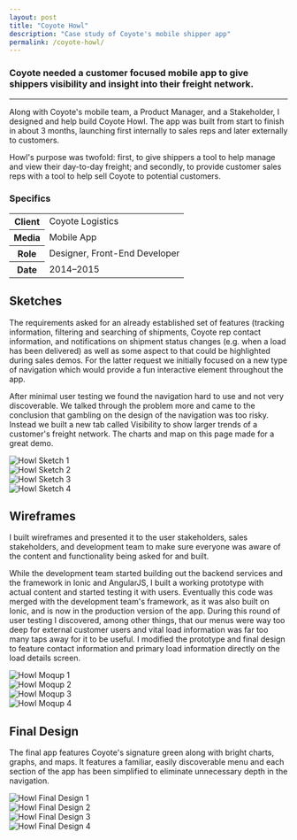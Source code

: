 ```yaml
---
layout: post
title: "Coyote Howl"
description: "Case study of Coyote's mobile shipper app"
permalink: /coyote-howl/
---
```


<section class="border-bottom-gray">
	<div class="grid-frame soft-sides hard@md">
		<div class="grid">
			<div class="grid-cell soft-triple-top soft-sides soft-triple-sides@md soft-triple-bottom@md 2/3@md">
				<h3>Coyote needed a customer focused mobile app to give shippers visibility and insight into their freight network.</h3>
				<hr>
				<p>Along with Coyote's mobile team, a Product Manager, and a Stakeholder, I designed and help build Coyote Howl. The app was built from start to finish in about 3 months, launching first internally to sales reps and later externally to customers.</p>
				<p>Howl's purpose was twofold: first, to give shippers a tool to help manage and view their day-to-day freight; and secondly, to provide customer sales reps with a tool to help sell Coyote to potential customers.</p>
			</div>
			<div class="grid-cell soft-sides soft-triple-bottom soft-double-top soft-triple-sides@md soft-triple-top@md 1/3@md">
				<h3>Specifics</h3>
				<table>
					<tbody>
						<tr>
							<th>Client</th>
							<td>Coyote Logistics</td>
						</tr>
						<tr>
							<th>Media</th>
							<td>Mobile App</td>
						</tr>
						<tr>
							<th>Role</th>
							<td>Designer, Front-End Developer</td>
						</tr>
						<tr>
							<th>Date</th>
							<td>2014–2015</td>
						</tr>
					</tbody>
				</table>
			</div>
		</div>
	</div>
</section>
<section class="bg-silver-half@md border-bottom-gray border-none@md">
	<div class="grid-frame soft-sides hard@md">
		<div class="grid">
			<div class="grid-cell soft-sides soft-triple-ends soft-triple-sides@md soft-triple-bottom@md 1/3@md">
				<h2>Sketches</h2>
				<p>The requirements asked for an already established set of features (tracking information, filtering and searching of shipments, Coyote rep contact information, and notifications on shipment status changes (e.g. when a load has been delivered) as well as some aspect to that could be highlighted during sales demos. For the latter request we initially focused on a new type of navigation which would provide a fun interactive element throughout the app.</p>
				<p>After minimal user testing we found the navigation hard to use and not very discoverable. We talked through the problem more and came to the conclusion that gambling on the design of the navigation was too risky. Instead we built a new tab called Visibility to show larger trends of a customer's freight network. The charts and map on this page made for a great demo.</p>
			</div>
			<div class="grid-cell soft-double-top soft-triple-bottom soft-sides soft-triple-sides@md soft-triple-top@md bg-silver@md border-left-gray@md 2/3@md">
				<div class="grid grid-with-gutter">
					<div class="grid-cell 1/2@md">
						<img class="project-img" src="https://jessetrippecdn.appspot.com/images/howl-sketch-1.jpg" alt="Howl Sketch 1">
					</div>
					<div class="grid-cell 1/2@md">
						<img class="project-img" src="https://jessetrippecdn.appspot.com/images/howl-sketch-2.jpg" alt="Howl Sketch 2">
					</div>
					<div class="grid-cell 1/2@md">
						<img class="project-img flush-bottom@md" src="https://jessetrippecdn.appspot.com/images/howl-sketch-3.jpg" alt="Howl Sketch 3">
					</div>
					<div class="grid-cell 1/2@md">
						<img class="project-img flush-bottom" src="https://jessetrippecdn.appspot.com/images/howl-sketch-4.jpg" alt="Howl Sketch 4">
					</div>
				</div>
			</div>
		</div>
	</div>
</section>
<section class="bg-silver-half@md border-bottom-gray border-none@md">
	<div class="grid-frame soft-sides hard@md">
		<div class="grid">
			<div class="grid-cell soft-sides soft-triple-ends soft-triple-sides@md soft-triple-bottom@md 1/3@md">
				<h2>Wireframes</h2>
				<p>I built wireframes and presented it to the user stakeholders, sales stakeholders, and development team to make sure everyone was aware of the content and functionality being asked for and built.</p>
				<p>While the development team started building out the backend services and the framework in Ionic and AngularJS, I built a working prototype with actual content and started testing it with users. Eventually this code was merged with the development team's framework, as it was also built on Ionic, and is now in the production version of the app. During this round of user testing I discovered, among other things, that our menus were way too deep for external customer users and vital load information was far too many taps away for it to be useful. I modified the prototype and final design to feature contact information and primary load information directly on the load details screen.</p>
			</div>
			<div class="grid-cell soft-double-top soft-triple-bottom soft-sides soft-triple@md bg-silver@md border-left-gray@md 2/3@md">
				<div class="grid grid-with-gutter">
					<div class="grid-cell 1/2@md">
						<img class="project-img" src="https://jessetrippecdn.appspot.com/images/howl-moqup-1.png" alt="Howl Moqup 1">
					</div>
					<div class="grid-cell 1/2@md">
						<img class="project-img" src="https://jessetrippecdn.appspot.com/images/howl-moqup-2.png" alt="Howl Moqup 2">
					</div>
					<div class="grid-cell 1/2@md">
						<img class="project-img flush-bottom@md" src="https://jessetrippecdn.appspot.com/images/howl-moqup-3.png" alt="Howl Moqup 3">
					</div>
					<div class="grid-cell 1/2@md">
						<img class="project-img flush-bottom" src="https://jessetrippecdn.appspot.com/images/howl-moqup-4.png" alt="Howl Moqup 4">
					</div>
				</div>
			</div>
		</div>
	</div>
</section>
<section class="bg-silver-half@md border-bottom-gray">
	<div class="grid-frame soft-sides hard@md">
		<div class="grid">
			<div class="grid-cell soft-sides soft-triple-ends soft-triple-sides@md soft-triple-bottom@md 1/3@md">
				<h2>Final Design</h2>
				<p>The final app features Coyote's signature green along with bright charts, graphs, and maps. It features a familiar, easily discoverable menu and each section of the app has been simplified to eliminate unnecessary depth in the navigation.</p>
			</div>
			<div class="grid-cell soft-double-top soft-triple-bottom soft-sides soft-triple-bottom@md soft-triple-sides@md soft-triple-top@md 2/3@md bg-silver@md border-left-gray@md">
				<div class="grid grid-with-gutter">
					<div class="grid-cell 1/2@md">
						<img class="project-img" src="https://jessetrippecdn.appspot.com/images/howl-1.png" alt="Howl Final Design 1">
					</div>
					<div class="grid-cell 1/2@md">
						<img class="project-img" src="https://jessetrippecdn.appspot.com/images/howl-2.png" alt="Howl Final Design 2">
					</div>
					<div class="grid-cell 1/2@md">
						<img class="project-img flush-bottom@md" src="https://jessetrippecdn.appspot.com/images/howl-3.png" alt="Howl Final Design 3">
					</div>
					<div class="grid-cell 1/2@md">
						<img class="project-img flush-bottom" src="https://jessetrippecdn.appspot.com/images/howl-4.png" alt="Howl Final Design 4">
					</div>
				</div>
			</div>
		</div>
	</div>
</section>
